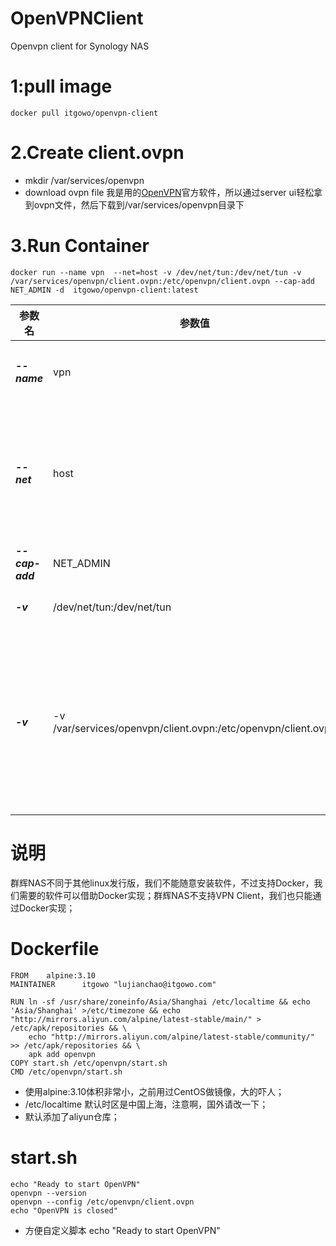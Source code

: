 # OpenVPNClient
Openvpn client for Synology NAS

# 1:pull image
```
docker pull itgowo/openvpn-client
```
# 2.Create client.ovpn
* mkdir /var/services/openvpn
* download ovpn file
我是用的[OpenVPN](https://openvpn.net/)官方软件，所以通过server ui轻松拿到ovpn文件，然后下载到/var/services/openvpn目录下
# 3.Run Container
```
docker run --name vpn  --net=host -v /dev/net/tun:/dev/net/tun -v /var/services/openvpn/client.ovpn:/etc/openvpn/client.ovpn --cap-add NET_ADMIN -d  itgowo/openvpn-client:latest
```
|参数名|参数值|说明|
|---|---|---|
|***--name***|vpn|容器名，可以随意定义|
|***--net***|host|网络模式，必须是host，使用主机网络，方便代理主机|
|***--cap-add***|NET_ADMIN|网络控制授权|
|***-v***|/dev/net/tun:/dev/net/tun|代理需要使用tun|
|***-v***|-v /var/services/openvpn/client.ovpn:/etc/openvpn/client.ovpn|挂载配置文件，必须是绝对路径，我在Nas上的这个位置存的，可以自定义|

# 说明
群辉NAS不同于其他linux发行版，我们不能随意安装软件，不过支持Docker，我们需要的软件可以借助Docker实现；群辉NAS不支持VPN Client，我们也只能通过Docker实现；
# Dockerfile
```
FROM    alpine:3.10
MAINTAINER      itgowo "lujianchao@itgowo.com"

RUN ln -sf /usr/share/zoneinfo/Asia/Shanghai /etc/localtime && echo 'Asia/Shanghai' >/etc/timezone && echo "http://mirrors.aliyun.com/alpine/latest-stable/main/" > /etc/apk/repositories && \
    echo "http://mirrors.aliyun.com/alpine/latest-stable/community/" >> /etc/apk/repositories && \
    apk add openvpn
COPY start.sh /etc/openvpn/start.sh
CMD /etc/openvpn/start.sh
```
* 使用alpine:3.10体积非常小，之前用过CentOS做镜像，大的吓人；
* /etc/localtime 默认时区是中国上海，注意啊，国外请改一下；
* 默认添加了aliyun仓库；

# start.sh
```
echo "Ready to start OpenVPN"
openvpn --version
openvpn --config /etc/openvpn/client.ovpn
echo "OpenVPN is closed"
```
* 方便自定义脚本
echo "Ready to start OpenVPN"
